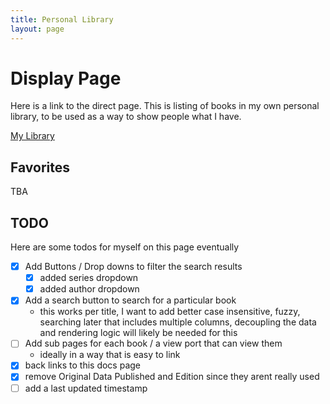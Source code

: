```yaml
---
title: Personal Library
layout: page
---
```


# Display Page

Here is a link to the direct page. This is listing of books in my own personal library, to be used as a way to show people what I have.

[My Library](https://snel1496.github.io/My-Library/)

## Favorites

TBA

## TODO

Here are some todos for myself on this page eventually
- [x] Add Buttons / Drop downs to filter the search results
    - [x] added series dropdown
    - [x] added author dropdown
- [x] Add a search button to search for a particular book
    - this works per title, I want to add better case insensitive, fuzzy, searching later that includes multiple columns, decoupling the data and rendering logic will likely be needed for this
- [ ] Add sub pages for each book / a view port that can view them
    - ideally in a way that is easy to link
- [x] back links to this docs page
- [x] remove Original Data Published and Edition since they arent really used
- [ ] add a last updated timestamp
